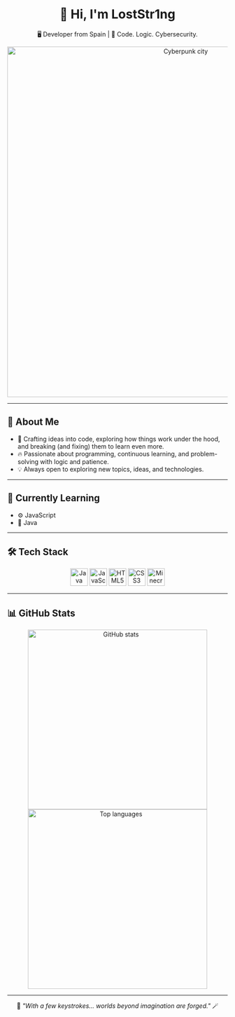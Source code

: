 <h1 align="center">👋 Hi, I'm LostStr1ng</h1>
<p align="center">🖥️ Developer from Spain | 🧠 Code. Logic. Cybersecurity.</p>

<p align="center">
  <img src="https://cdn.pfps.gg/pfps/1370-toradora-5.png" alt="Cyberpunk city" width="800"/>
</p>

---

## 🧠 About Me
- 🚀 Crafting ideas into code, exploring how things work under the hood, and breaking (and fixing) them to learn even more. 
- 🔥 Passionate about programming, continuous learning, and problem-solving with logic and patience.
- 💡 Always open to exploring new topics, ideas, and technologies.

---

## 🌱 Currently Learning  
- ⚙️ JavaScript
- 🍵 Java

---

## 🛠️ Tech Stack
<p align="center">
  <img src="https://cdn.jsdelivr.net/gh/devicons/devicon/icons/java/java-original.svg" width="40" alt="Java"/>
  <img src="https://cdn.jsdelivr.net/gh/devicons/devicon/icons/javascript/javascript-original.svg" width="40" alt="JavaScript"/>
  <img src="https://cdn.jsdelivr.net/gh/devicons/devicon/icons/html5/html5-original.svg" width="40" alt="HTML5"/>
  <img src="https://cdn.jsdelivr.net/gh/devicons/devicon/icons/css3/css3-original.svg" width="40" alt="CSS3"/>
  <img src="https://images.icon-icons.com/2699/PNG/512/minecraft_logo_icon_168974.png" width="40" alt="Minecraft"/>
</p>

---

## 📊 GitHub Stats
<p align="center">
  <img src="https://github-readme-stats.vercel.app/api?username=loststring&show_icons=true&theme=tokyonight&hide_title=true&hide_border=true&count_private=true&hide=issues" width="410" alt="GitHub stats"/>
  <img src="https://github-readme-stats.vercel.app/api/top-langs/?username=loststring&layout=compact&theme=tokyonight&hide_border=true" width="410" alt="Top languages"/>
</p>

---

<p align="center">
  🌌 <em>"With a few keystrokes… worlds beyond imagination are forged."</em> 🪄
</p>
